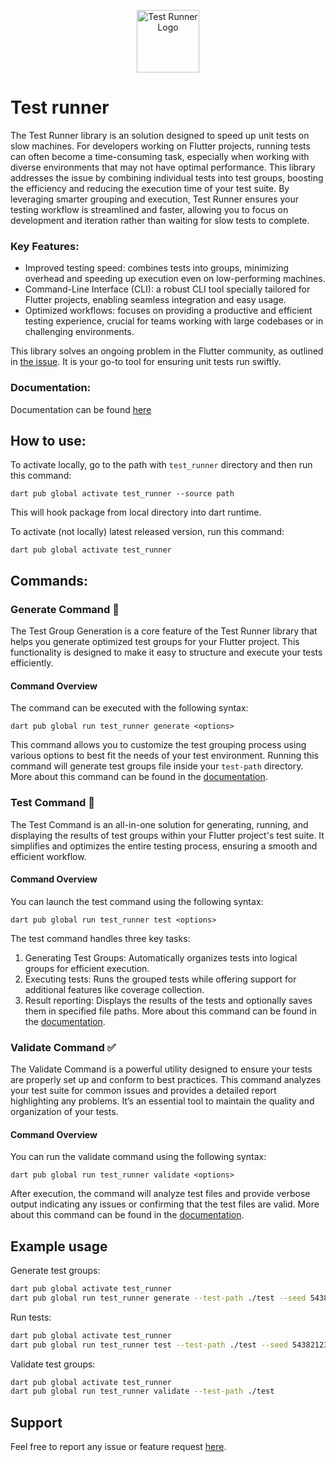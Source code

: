 <p align="center">
<img src="https://github.com/olxgroup-oss/test-runner/blob/main/assets/logos/logo_big.png?raw=true" height="100" alt="Test Runner Logo" />
</p>

# Test runner

The Test Runner library is an solution designed to speed up unit tests on slow machines. For
developers working on Flutter projects, running tests can often become a time-consuming task,
especially when working with diverse environments that may not have optimal performance.
This library addresses the issue by combining individual tests into test groups, boosting the
efficiency and reducing the execution time of your test suite. By leveraging smarter grouping and
execution, Test Runner ensures your testing workflow is streamlined and faster, allowing you to
focus on development and iteration rather than waiting for slow tests to complete.

### Key Features:

- Improved testing speed: combines tests into groups, minimizing overhead and speeding up execution
  even on low-performing machines.
- Command-Line Interface (CLI): a robust CLI tool specially tailored for Flutter projects, enabling
  seamless integration and easy usage.
- Optimized workflows: focuses on providing a productive and efficient testing experience, crucial
  for teams working with large codebases or in challenging environments.

This library solves an ongoing problem in the Flutter community, as outlined
in [the issue](https://github.com/flutter/flutter/issues/69429). It is your go-to tool for ensuring
unit tests run swiftly.

### Documentation:

Documentation can be found [here](https://olxgroup-oss.github.io/test-runner/)

## How to use:

To activate locally, go to the path with `test_runner` directory and then run this
command:

```shell
dart pub global activate test_runner --source path
```

This will hook package from local directory into dart runtime.

To activate (not locally) latest released version, run this command:

```shell
dart pub global activate test_runner
```

## Commands:

### Generate Command :dart:

The Test Group Generation is a core feature of the Test Runner library that helps you generate
optimized test groups for your Flutter project. This functionality is designed to make it easy to
structure and execute your tests efficiently.

#### Command Overview

The command can be executed with the following syntax:

```
dart pub global run test_runner generate <options>
```

This command allows you to customize the test grouping process using various options to best fit the
needs of your test environment.
Running this command will generate test groups file inside your `test-path` directory.
More about this command can be found in
the [documentation](https://olxgroup-oss.github.io/test-runner/guides/generate/).

### Test Command :test_tube:

The Test Command is an all-in-one solution for generating, running, and displaying the results of
test groups within your Flutter project's test suite. It simplifies and optimizes the entire testing
process, ensuring a smooth and efficient workflow.

#### Command Overview

You can launch the test command using the following syntax:

```
dart pub global run test_runner test <options>
```

The test command handles three key tasks:

1. Generating Test Groups: Automatically organizes tests into logical groups for efficient
   execution.
2. Executing tests: Runs the grouped tests while offering support for additional features like
   coverage collection.
3. Result reporting: Displays the results of the tests and optionally saves them in specified file
   paths.
   More about this command can be found in
   the [documentation](https://olxgroup-oss.github.io/test-runner/guides/test/).

### Validate Command :white_check_mark:

The Validate Command is a powerful utility designed to ensure your tests are properly set up and
conform to best practices. This command analyzes your test suite for common issues and provides a
detailed report highlighting any problems. It’s an essential tool to maintain the quality and
organization of your tests.

#### Command Overview

You can run the validate command using the following syntax:

```
dart pub global run test_runner validate <options>
```

After execution, the command will analyze test files and provide verbose output indicating any
issues or confirming that the test files are valid.
More about this command can be found in
the [documentation](https://olxgroup-oss.github.io/test-runner/guides/validate/).

## Example usage

Generate test groups:

```bash
dart pub global activate test_runner
dart pub global run test_runner generate --test-path ./test --seed 54382123 --shard-count 3
```

Run tests:

```bash
dart pub global activate test_runner
dart pub global run test_runner test --test-path ./test --seed 54382123 --shard-count 3 --result-path . --coverage
```

Validate test groups:

```bash
dart pub global activate test_runner
dart pub global run test_runner validate --test-path ./test 

```

## Support

Feel free to report any issue or feature
request [here](https://github.com/olxgroup-oss/test-runner/issues).
